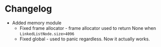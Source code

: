 # Changelog
- Added memory module
    - Fixed frame allocator - frame allocator used to return None when `LinkedListNode.size>4096`
    - Fixed global - used to panic regardless. Now it actually works.

